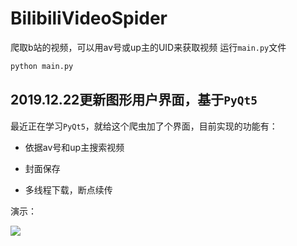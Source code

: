 # BilibiliVideoSpider

爬取b站的视频，可以用av号或up主的UID来获取视频
运行`main.py`文件

```bash
python main.py
```

## 2019.12.22更新图形用户界面，基于`PyQt5`

最近正在学习`PyQt5`，就给这个爬虫加了个界面，目前实现的功能有：

* 依据av号和up主搜索视频

* 封面保存

* 多线程下载，断点续传

演示：

![](BilibiliVideoSpider/img/演示.gif)
